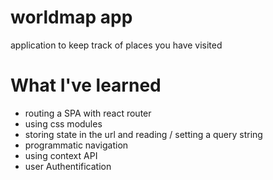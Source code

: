 # worldmap app
application to keep track of places you have visited

# What I've learned
- routing a SPA with react router
- using css modules
- storing state in the url and reading / setting a query string
- programmatic navigation
- using context API
- user Authentification 
